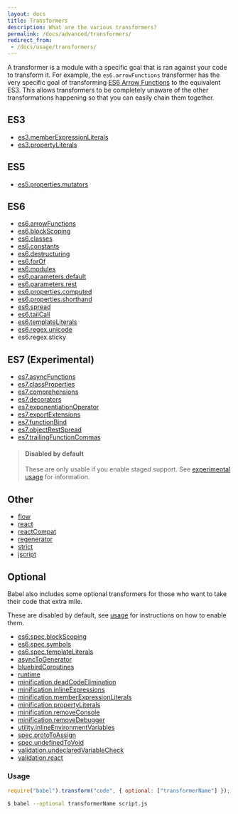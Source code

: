 ```yaml
---
layout: docs
title: Transformers
description: What are the various transformers?
permalink: /docs/advanced/transformers/
redirect_from:
 - /docs/usage/transformers/
---
```


A transformer is a module with a specific goal that is ran against your code to transform it. For example,
the `es6.arrowFunctions` transformer has the very specific goal of transforming [ES6 Arrow Functions](https://babeljs.io/docs/learn-es2015#arrows)
to the equivalent ES3. This allows transformers to be completely unaware of the other transformations happening
so that you can easily chain them together.

## ES3

 - [es3.memberExpressionLiterals](/docs/advanced/transformers/es3/member-expression-literals)
 - [es3.propertyLiterals](/docs/advanced/transformers/es3/property-literals)

## ES5

 - [es5.properties.mutators](/docs/advanced/transformers/es5/properties-mutators)

## ES6

 - [es6.arrowFunctions](/docs/learn-es2015#arrows)
 - [es6.blockScoping](/docs/learn-es2015#let-const)
 - [es6.classes](/docs/learn-es2015#classes)
 - [es6.constants](/docs/learn-es2015#let-const)
 - [es6.destructuring](/docs/learn-es2015#destructuring)
 - [es6.forOf](/docs/learn-es2015#iterators-for-of)
 - [es6.modules](/docs/learn-es2015#modules)
 - [es6.parameters.default](/docs/learn-es2015#default-rest-spread)
 - [es6.parameters.rest](/docs/learn-es2015#default-rest-spread)
 - [es6.properties.computed](/docs/learn-es2015#enhanced-object-literals)
 - [es6.properties.shorthand](/docs/learn-es2015#enhanced-object-literals)
 - [es6.spread](/docs/learn-es2015#default-rest-spread)
 - [es6.tailCall](/docs/learn-es2015#tail-calls)
 - [es6.templateLiterals](/docs/learn-es2015#template-strings)
 - [es6.regex.unicode](/docs/learn-es2015#unicode)
 - es6.regex.sticky

## ES7 (Experimental)

- [es7.asyncFunctions](https://github.com/lukehoban/ecmascript-asyncawait)
- [es7.classProperties](https://gist.github.com/jeffmo/054df782c05639da2adb)
- [es7.comprehensions](/docs/learn-es2015#comprehensions)
- [es7.decorators](https://github.com/wycats/javascript-decorators)
- [es7.exponentiationOperator](https://github.com/rwaldron/exponentiation-operator)
- [es7.exportExtensions](https://github.com/leebyron/ecmascript-more-export-from)
- [es7.functionBind](https://github.com/zenparsing/es-function-bind)
- [es7.objectRestSpread](https://github.com/sebmarkbage/ecmascript-rest-spread)
- [es7.trailingFunctionCommas](https://github.com/jeffmo/es-trailing-function-commas)

<blockquote class="babel-callout babel-callout-warning">
  <h4>Disabled by default</h4>
  <p>
    These are only usable if you enable staged support. See <a href="/docs/usage/experimental">experimental usage</a> for information.
  </p>
</blockquote>

## Other

 - [flow](/docs/advanced/transformers/other/flow)
 - [react](/docs/advanced/transformers/other/react)
 - [reactCompat](/docs/advanced/transformers/other/react-compat)
 - [regenerator](/docs/advanced/transformers/other/regenerator)
 - [strict](/docs/advanced/transformers/other/strict)
 - [jscript](/docs/advanced/transformers/other/jscript)

## Optional

Babel also includes some optional transformers for those who want to take their code that extra mile.

These are disabled by default, see [usage](#usage) for instructions on how to enable them.

 - [es6.spec.blockScoping](/docs/advanced/transformers/es6/spec-block-scoping)
 - [es6.spec.symbols](/docs/advanced/transformers/es6/spec-symbols)
 - [es6.spec.templateLiterals](/docs/advanced/transformers/es6/spec-template-literals)
 - [asyncToGenerator](/docs/advanced/transformers/other/async-to-generator)
 - [bluebirdCoroutines](/docs/advanced/transformers/other/bluebird-coroutines)
 - [runtime](/docs/advanced/runtime)
 - [minification.deadCodeElimination](/docs/advanced/transformers/minification/dead-code-elimination)
 - [minification.inlineExpressions](/docs/advanced/transformers/utility/inline-expressions)
 - [minification.memberExpressionLiterals](/docs/advanced/transformers/minification/member-expression-literals)
 - [minification.propertyLiterals](/docs/advanced/transformers/minification/property-literals)
 - [minification.removeConsole](/docs/advanced/transformers/utility/remove-console)
 - [minification.removeDebugger](/docs/advanced/transformers/utility/remove-debugger)
 - [utility.inlineEnvironmentVariables](/docs/advanced/transformers/utility/inline-environment-variables)
 - [spec.protoToAssign](/docs/advanced/transformers/spec/proto-to-assign)
 - [spec.undefinedToVoid](/docs/advanced/transformers/spec/undefined-to-void)
 - [validation.undeclaredVariableCheck](/docs/advanced/transformers/validation/undeclared-variable-check)
 - [validation.react](/docs/advanced/transformers/validation/react)

### Usage

```javascript
require("babel").transform("code", { optional: ["transformerName"] });
```

```sh
$ babel --optional transformerName script.js
```

